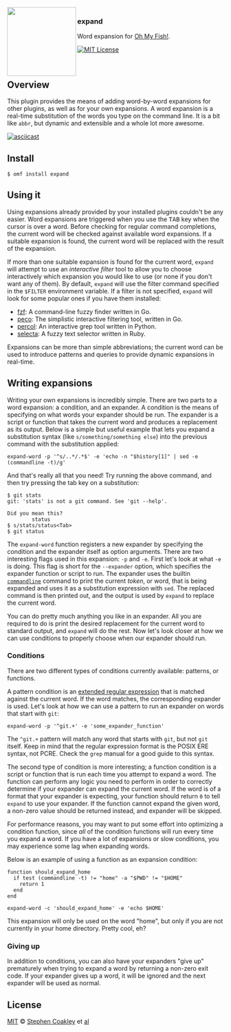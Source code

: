 <img src="https://cdn.rawgit.com/oh-my-fish/oh-my-fish/e4f1c2e0219a17e2c748b824004c8d0b38055c16/docs/logo.svg" align="left" height="160px"/>

### expand
Word expansion for [Oh My Fish!][omf].

[![MIT License][license-badge]](/LICENSE)

<br/>


## Overview
This plugin provides the means of adding word-by-word expansions for other plugins, as well as for your own expansions. A word expansion is a real-time substitution of the words you type on the command line. It is a bit like `abbr`, but dynamic and extensible and a whole lot more awesome.


[![asciicast](https://asciinema.org/a/39860.png)](https://asciinema.org/a/39860)


## Install
```fish
$ omf install expand
```


## Using it
Using expansions already provided by your installed plugins couldn't be any easier. Word expansions are triggered when you use the <kbd>TAB</kbd> key when the cursor is over a word. Before checking for regular command completions, the current word will be checked against available word expansions. If a suitable expansion is found, the current word will be replaced with the result of the expansion.

If more than one suitable expansion is found for the current word, `expand` will attempt to use an _interactive filter_ tool to allow you to choose interactively which expansion you would like to use (or none if you don't want any of them). By default, `expand` will use the filter command specified in the `$FILTER` environment variable. If a filter is not specified, `expand` will look for some popular ones if you have them installed:

- [fzf]: A command-line fuzzy finder written in Go.
- [peco]: The simplistic interactive filtering tool, written in Go.
- [percol]: An interactive grep tool written in Python.
- [selecta]: A fuzzy text selector written in Ruby.

Expansions can be more than simple abbreviations; the current word can be used to introduce patterns and queries to provide dynamic expansions in real-time.


## Writing expansions
Writing your own expansions is incredibly simple. There are two parts to a word expansion: a condition, and an expander. A condition is the means of specifying on what words your expander should be run. The expander is a script or function that takes the current word and produces a replacement as its output. Below is a simple but useful example that lets you expand a substitution syntax (like `s/something/something else`) into the previous command with the substitution applied:

```fish
expand-word -p '^s/..*/.*$' -e 'echo -n "$history[1]" | sed -e (commandline -t)/g'
```

And that's really all that you need! Try running the above command, and then try pressing the tab key on a substitution:

```fish
$ git stats
git: 'stats' is not a git command. See 'git --help'.

Did you mean this?
        status
$ s/stats/status<Tab>
$ git status
```

The `expand-word` function registers a new expander by specifying the condition and the expander itself as option arguments. There are two interesting flags used in this expansion: `-p` and `-e`. First let's look at what `-e` is doing. This flag is short for the `--expander` option, which specifies the expander function or script to run. The expander uses the builtin [`commandline`][commandline] command to print the current _token_, or word, that is being expanded and uses it as a substitution expression with `sed`. The replaced command is then printed out, and the output is used by `expand` to replace the current word.

You can do pretty much anything you like in an expander. All you are required to do is print the desired replacement for the current word to standard output, and `expand` will do the rest. Now let's look closer at how we can use conditions to properly choose when our expander should run.


### Conditions
There are two different types of conditions currently available: patterns, or functions.

A pattern condition is an [extended regular expression][regex] that is matched against the current word. If the word matches, the corresponding expander is used. Let's look at how we can use a pattern to run an expander on words that start with `git`:

```fish
expand-word -p '^git.+' -e 'some_expander_function'
```

The `^git.+` pattern will match any word that starts with `git`, but not `git` itself. Keep in mind that the regular expression format is the POSIX ERE syntax, not PCRE. Check the `grep` manual for a good guide to this syntax.

The second type of condition is more interesting; a function condition is a script or function that is run each time you attempt to expand a word. The function can perform any logic you need to perform in order to correctly determine if your expander can expand the current word. If the word is of a format that your expander is expecting, your function should return `0` to tell `expand` to use your expander. If the function cannot expand the given word, a non-zero value should be returned instead, and expander will be skipped.

For performance reasons, you may want to put some effort into optimizing a condition function, since _all_ of the condition functions will run every time you expand a word. If you have a lot of expansions or slow conditions, you may experience some lag when expanding words.

Below is an example of using a function as an expansion condition:

```fish
function should_expand_home
  if test (commandline -t) != "home" -a "$PWD" != "$HOME"
    return 1
  end
end

expand-word -c 'should_expand_home' -e 'echo $HOME'
```

This expansion will only be used on the word "home", but only if you are not currently in your home directory. Pretty cool, eh?


### Giving up
In addition to conditions, you can also have your expanders "give up" prematurely when trying to expand a word by returning a non-zero exit code. If your expander gives up a word, it will be ignored and the next expander will be used as normal.


## License
[MIT][mit] © [Stephen Coakley][author] et [al][contributors]


[author]: https://github.com/coderstephen
[commandline]: http://fishshell.com/docs/current/commands.html#commandline
[completions]: http://fishshell.com/docs/current/tutorial.html#tut_tab_completions
[contributors]: https://github.com/oh-my-fish/plugin-fasd/graphs/contributors
[fzf]: https://github.com/junegunn/fzf
[license-badge]: https://img.shields.io/badge/license-MIT-007EC7.svg?style=flat-square
[mit]: http://opensource.org/licenses/MIT
[omf]: https://www.github.com/oh-my-fish/oh-my-fish
[peco]: https://github.com/peco/peco
[percol]: https://github.com/mooz/percol
[regex]: http://pubs.opengroup.org/onlinepubs/009696899/basedefs/xbd_chap09.html
[selecta]: https://github.com/garybernhardt/selecta
